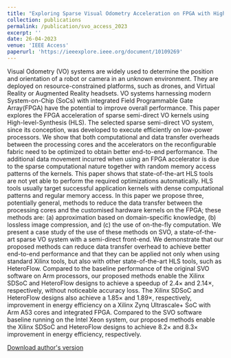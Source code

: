 ```yaml
---
title: "Exploring Sparse Visual Odometry Acceleration on FPGA with High-level Synthesis."
collection: publications
permalink: /publication/svo_access_2023
excerpt: ''
date: 26-04-2023
venue: 'IEEE Access'
paperurl: 'https://ieeexplore.ieee.org/document/10109269'
---
```

Visual Odometry (VO) systems are widely used to determine the position and orientation of a robot or camera in an unknown environment. They are deployed on resource-constrained platforms, such as drones, and Virtual Reality or Augmented Reality headsets. VO systems harnessing modern System-on-Chip (SoCs) with integrated Field Programmable Gate Array(FPGA) have the potential to improve overall performance. This paper explores the FPGA acceleration of sparse semi-direct VO kernels using High-level-Synthesis (HLS). The selected sparse semi-direct VO system, since its conception, was developed to execute efficiently on low-power processors. We show that both computational and data transfer overheads between the processing cores and the accelerators on the reconfigurable fabric need to be optimized to obtain better end-to-end performance. The additional data movement incurred when using an FPGA accelerator is due to the sparse computational nature together with random memory access patterns of the kernels. This paper shows that state-of-the-art HLS tools are not yet able to perform the required optimizations automatically. HLS tools usually target successful application kernels with dense computational patterns and regular memory access. In this paper we propose three, potentially general, methods to reduce the data transfer between the processing cores and the customised hardware kernels on the FPGA; these methods are: (a) approximation based on domain-specific knowledge, (b) lossless image compression, and (c) the use of on-the-fly computation. We present a case study of the use of these methods on SVO, a state-of-the-art sparse VO system with a semi-direct front-end. We demonstrate that our proposed methods can reduce data transfer overhead to achieve better end-to-end performance and that they can be applied not only when using standard Xilinx tools, but also with other state-of-the-art HLS tools, such as HeteroFlow. Compared to the baseline performance of the original SVO software on Arm processors, our proposed methods enable the Xilinx SDSoC and HeteroFlow designs to achieve a speedup of 2.4× and 2.14×, respectively, without noticeable accuracy loss. The Xilinx SDSoC and HeteroFlow designs also achieve a 1.85× and 1.89×, respectively, improvement in energy efficiency on a Xilinx Zynq Ultrascale+ SoC with Arm A53 cores and integrated FPGA. Compared to the SVO software baseline running on the Intel Xeon system, our proposed methods enable the Xilinx SDSoC and HeteroFlow designs to achieve 8.2× and 8.3× improvement in energy efficiency, respectively.

[Download author's version](https://ieeexplore.ieee.org/document/10109269)